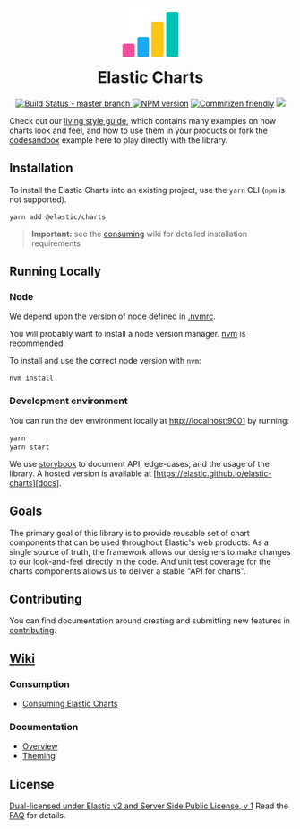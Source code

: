 <h1 align="center">
  <img src="https://raw.githubusercontent.com/elastic/elastic-charts/master/public/logo.png" alt="elastic-charts logo" width="100" /><br />
  Elastic Charts
</h1>
<p align="center">
  <a href="https://buildkite.com/elastic/datavis-ci/builds?branch=master">
    <img alt="Build Status - master branch" src="https://badge.buildkite.com/1b2f6369ef27e5b23a7fccf2545d7d6e31bff1957c7c941d31.svg?branch=master">
  </a>
  <a href="https://www.npmjs.com/@elastic/charts"><img alt="NPM version" src="https://img.shields.io/npm/v/@elastic/charts.svg"></a>
  <a href="http://commitizen.github.io/cz-cli/"><img alt="Commitizen friendly" src="https://img.shields.io/badge/commitizen-friendly-brightgreen.svg"></a>
  <a href="https://elastic.github.io/elastic-charts">
    <img src="https://img.shields.io/static/v1?label=examples&message=storybook&color=ff4685">
  </a>
</p>



Check out our [living style guide][docs], which contains many examples on how charts look and feel, and how to use them in your products or fork the [codesandbox](https://codesandbox.io/s/elastic-charts-playground-87y7g?file=/src/App.tsx) example here to play directly with the library.

## Installation

To install the Elastic Charts into an existing project, use the `yarn` CLI (`npm` is not supported).

```
yarn add @elastic/charts
```

> **Important:** see the [consuming] wiki for detailed installation requirements

## Running Locally

### Node

We depend upon the version of node defined in [.nvmrc](.nvmrc).

You will probably want to install a node version manager. [nvm](https://github.com/creationix/nvm) is recommended.

To install and use the correct node version with `nvm`:

```
nvm install
```

### Development environment

You can run the dev environment locally at [http://localhost:9001](http://localhost:9001/) by running:

```
yarn
yarn start
```

We use [storybook](https://storybook.js.org) to document API, edge-cases, and the usage of the library.
A hosted version is available at [https://elastic.github.io/elastic-charts][docs].

## Goals

The primary goal of this library is to provide reusable set of chart components that can be used throughout Elastic's web products.
As a single source of truth, the framework allows our designers to make changes to our look-and-feel directly in the code. And unit test coverage for the charts components allows us to deliver a stable "API for charts".

## Contributing

You can find documentation around creating and submitting new features in [contributing][contributing].

## [Wiki](https://github.com/elastic/elastic-charts/wiki)

### Consumption

- [Consuming Elastic Charts][consuming]

### Documentation

- [Overview][overview]
- [Theming][theming]

## License

[Dual-licensed under Elastic v2 and Server Side Public License, v 1][license] Read the [FAQ][faq] for details.

[license]: LICENSE.txt
[faq]: https://github.com/elastic/elastic-charts/wiki/FAQ
[docs]: https://elastic.github.io/elastic-charts/
[consuming]: https://github.com/elastic/elastic-charts/wiki/Consuming-Elastic-Charts
[overview]: https://github.com/elastic/elastic-charts/wiki/Overview
[theming]: https://github.com/elastic/elastic-charts/wiki/Theming
[contributing]: https://github.com/elastic/elastic-charts/wiki/Contributing-to-Elastic-Charts
